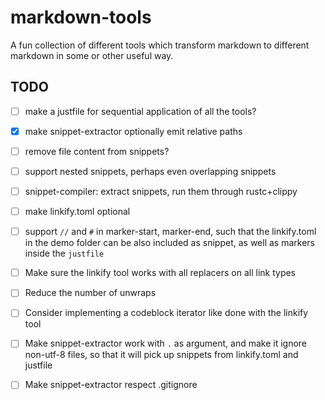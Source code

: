 # markdown-tools

A fun collection of different tools which transform markdown to different markdown in some or other useful way.

## TODO

- [ ] make a justfile for sequential application of all the tools?

- [x] make snippet-extractor optionally emit relative paths

- [ ] remove file content from snippets?

- [ ] support nested snippets, perhaps even overlapping snippets

- [ ] snippet-compiler: extract snippets, run them through rustc+clippy

- [ ] make linkify.toml optional

- [ ] support `//` and `#` in marker-start, marker-end, such that the linkify.toml in the demo folder can be also included as snippet, as well as markers inside the `justfile`

- [ ] Make sure the linkify tool works with all replacers on all link types

- [ ] Reduce the number of unwraps

- [ ] Consider implementing a codeblock iterator like done with the linkify tool

- [ ] Make snippet-extractor work with `.` as argument, and make it ignore non-utf-8 files, so that it will pick up snippets from linkify.toml and justfile

- [ ] Make snippet-extractor respect .gitignore
